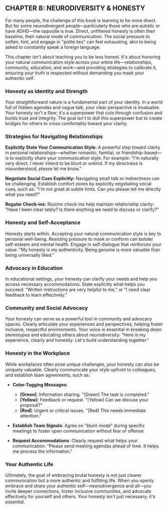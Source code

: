 ## CHAPTER 8: NEURODIVERSITY & HONESTY

For many people, the challenge of this book is learning to be more direct. But for some neurodivergent people—particularly those who are autistic or have ADHD—the opposite is true. Direct, unfiltered honesty is often their baseline, their natural mode of communication. The social pressure to soften, hint, and engage in "polite lies" can feel exhausting, akin to being asked to constantly speak a foreign language.

This chapter isn't about teaching you to be less honest. It's about honoring your natural communication style across your entire life—relationships, community, education, and work—and providing strategies to calibrate it, ensuring your truth is respected without demanding you mask your authentic self.

### Honesty as Identity and Strength

Your straightforward nature is a fundamental part of your identity. In a world full of hidden agendas and vague talk, your clear perspective is invaluable. Your honesty isn't a flaw; it's a superpower that cuts through confusion and builds trust and integrity. The goal isn't to dull this superpower but to create bridges for others to cross comfortably toward your clarity.

### Strategies for Navigating Relationships

**Explicitly State Your Communication Style:**
A powerful step toward clarity in personal relationships—whether romantic, familial, or friendship-based—is to explicitly share your communication style. For example: "I'm naturally very direct. I never intend to be blunt or unkind. If my directness is misunderstood, please let me know."

**Negotiate Social Cues Explicitly:**
Navigating small talk or indirectness can be challenging. Establish comfort zones by explicitly negotiating social cues, such as: "I'm not great at subtle hints. Can you please tell me directly what you need?"

**Regular Check-ins:**
Routine check-ins help maintain relationship clarity: "Have I been clear lately? Is there anything we need to discuss or clarify?"

### Honesty and Self-Acceptance

Honesty starts within. Accepting your natural communication style is key to personal well-being. Resisting pressure to mask or conform can bolster self-esteem and mental health. Engage in self-dialogue that reinforces your value: "My honesty is my authenticity. Being genuine is more valuable than being universally liked."

### Advocacy in Education

In educational settings, your honesty can clarify your needs and help you access necessary accommodations. State explicitly what helps you succeed: "Written instructions are very helpful to me," or "I need clear feedback to learn effectively."

### Community and Social Advocacy

Your honesty can serve as a powerful tool in community and advocacy spaces. Clearly articulate your experiences and perspectives, helping foster inclusive, respectful environments. Your voice is essential in breaking down stereotypes and educating others about neurodiversity: "Here is my experience, clearly and honestly. Let's build understanding together."

### Honesty in the Workplace

While workplaces often pose unique challenges, your honesty can also be uniquely valuable. Clearly communicate your style upfront to colleagues, and establish team agreements, such as:

* **Color-Tagging Messages**:

  * **\[Green]**: Information sharing. "\[Green] The task is completed."
  * **\[Yellow]**: Feedback or request. "\[Yellow] Can we discuss your proposal?"
  * **\[Red]**: Urgent or critical issues. "\[Red] This needs immediate attention."

* **Establish Team Signals**: Agree on "blunt-mode" during specific meetings to foster open communication without fear of offense.

* **Request Accommodations**: Clearly request what helps your communication: "Please send meeting agendas ahead of time. It helps me process the information."

<!-- **Color-Tag Your Messages**
In digital communication, you can use a simple system to signal intent:
*   **[Green]**: For information sharing. "🟢 The report is done."
*   **[Yellow]**: For feedback or a request. "🟡 I have some feedback on the design. Is now a good time?"
*   **[Red]**: For urgent or critical issues. "🔴 The server is down. We need to address this immediately." -->

### Your Authentic Life

Ultimately, the goal of embracing brutal honesty is not just clearer communication but a more authentic and fulfilling life. When you openly embrace and share your authentic self—neurodivergence and all—you invite deeper connections, foster inclusive communities, and advocate effectively for yourself and others. Your honesty isn't just necessary; it's essential.
